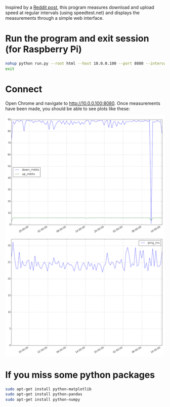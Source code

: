 Inspired by a [Reddit post](https://www.reddit.com/r/technology/comments/43fi39/i_set_up_my_raspberry_pi_to_automatically_tweet/), this program measures download and upload speed at regular intervals (using speedtest.net) and displays the measurements through a simple web interface.

# Run the program and exit session (for Raspberry Pi)

```bash
nohup python run.py --root html --host 10.0.0.100 --port 8080 --interval 1800 -db database.db &
exit
```

# Connect

Open Chrome and navigate to http://10.0.0.100:8080.
Once measurements have been made, you should be able to see plots like these:

![Bandwidth](https://raw.githubusercontent.com/sgowal/speedtest-py/master/doc/bandwidth.png)
![Ping](https://raw.githubusercontent.com/sgowal/speedtest-py/master/doc/ping.png)

# If you miss some python packages

```bash
sudo apt-get install python-matplotlib
sudo apt-get install python-pandas
sudo apt-get install python-numpy
```

